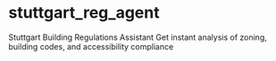 # stuttgart_reg_agent
Stuttgart Building Regulations Assistant Get instant analysis of zoning, building codes, and accessibility compliance
